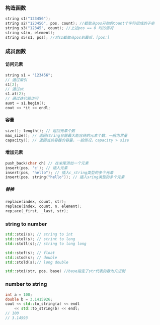 ### 构造函数
``` cpp
string s1("123456"); 
string s2("123456", pos, count); //截取从pos开始的count个字符组成的子串
string s3("12345", count); //上述pos == 0 时的情况
string s4(n, element); 
string s5(s1, pos); //对s1截取从pos到最后，[pos:]
```

### 成员函数
#### 访问元素
``` cpp
string s1 = "123456";
// 通过索引
s1[2];
// 通过at
s1.at(2);
// 通过迭代器访问
auot = s1.begin();
cout << *it << endl;
```
#### 容量
``` cpp
size(); length(); // 返回元素个数
max_size(); // 返回string容器最大能容纳的元素个数，一般为常量
capacity(); // 返回当前容器的容量，一般情况，capacity > size
```

#### 增加元素
``` cpp
push_back(char ch) // 在末尾添加一个元素
insert(pos, 'c'); // 插入元素
insert(pos, "hello"); // 插入c_string类型的多个元素
insert(pos, string("hello")); // 插入sring类型的多个元素
```

##### 替换
``` cpp
replace(index, count, str);
replace(index, count, n, element);
rep;ace(_first, _last, str);
```
### string to number
``` c++
std::stoi(s); // string to int
std::stol(s); // strint to long
std::stoll(s);// string to long long 

std::stof(s); // float
std::stod(s); // double
std::stold(s);// long double

std::stoi(str, pos, base) //base指定了str代表的数为几进制
```

### number to string
``` c++
int a = 100;
double b = 3.1415926;
cout << std::to_string(a) << endl
	<< std::to_string(b) << endl;
// 100
// 3.14593
```
